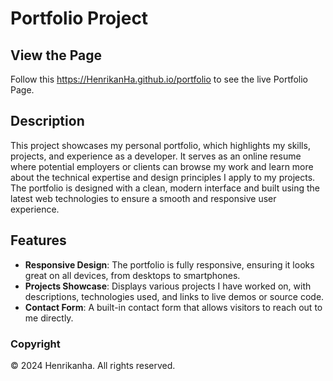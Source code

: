 # Portfolio Project

## View the Page

Follow this https://HenrikanHa.github.io/portfolio to see the live Portfolio Page.

## Description

This project showcases my personal portfolio, which highlights my skills, projects, and experience as a developer. It serves as an online resume where potential employers or clients can browse my work and learn more about the technical expertise and design principles I apply to my projects. The portfolio is designed with a clean, modern interface and built using the latest web technologies to ensure a smooth and responsive user experience.

## Features

- **Responsive Design**: The portfolio is fully responsive, ensuring it looks great on all devices, from desktops to smartphones.
- **Projects Showcase**: Displays various projects I have worked on, with descriptions, technologies used, and links to live demos or source code.
- **Contact Form**: A built-in contact form that allows visitors to reach out to me directly.

### Copyright
© 2024 Henrikanha. All rights reserved.
